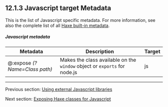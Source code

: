 ## 12.1.3 Javascript target Metadata

This is the list of Javascript specific metadata. For more information, see also the complete list of all [Haxe built-in metadata](cr-metadata.md).

##### Javascript metadata
 
 Metadata  |  Description  | Target 
 --- | --- | ---
@:expose _(?Name=Class path)_   |  Makes the class available on the <code>window</code> object or <code>exports</code> for node.js   | js

---

Previous section: [Using external Javascript libraries](target-javascript-external-libraries.md)

Next section: [Exposing Haxe classes for Javascript](target-javascript-expose.md)